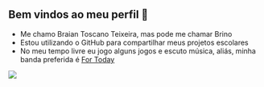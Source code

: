## Bem vindos ao meu perfil 👋

- Me chamo Braian Toscano Teixeira, mas pode me chamar Brino
- Estou utilizando o GitHub para compartilhar meus projetos escolares
- No meu tempo livre eu jogo alguns jogos e escuto música, aliás, minha banda preferida é [For Today](https://open.spotify.com/intl-pt/artist/3xvHWAD1Bz6vvVmVMPpZJs)

![]([https://media.tenor.com/1d9vsVlDc0gAAAAi/hollow-knight-sad.gif](https://itunes.apple.com/app/apple-store/id917932200?pt=39040802&ct=Media1GIFV2&mt=8))
